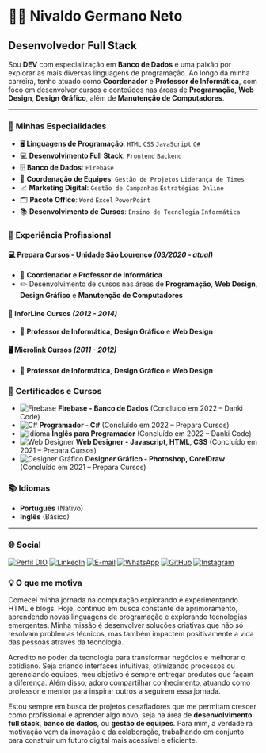 # 👨‍💻 **Nivaldo Germano Neto**

## Desenvolvedor Full Stack

Sou **DEV** com especialização em **Banco de Dados** e uma paixão por explorar as mais diversas linguagens de programação. Ao longo da minha carreira, tenho atuado como **Coordenador** e **Professor de Informática**, com foco em desenvolver cursos e conteúdos nas áreas de **Programação**, **Web Design**, **Design Gráfico**, além de **Manutenção de Computadores**.

---
### 🚀 **Minhas Especialidades**

- 🖥️ **Linguagens de Programação**: `HTML` `CSS` `JavaScript` `C#`
- 💻 **Desenvolvimento Full Stack**: `Frontend` `Backend`
- 🗄️ **Banco de Dados**: `Firebase`
- 👥 **Coordenação de Equipes**: `Gestão de Projetos` `Liderança de Times`
- 📈 **Marketing Digital**: `Gestão de Campanhas` `Estratégias Online`
- 🗂️ **Pacote Office**: `Word` `Excel` `PowerPoint`
- 📚 **Desenvolvimento de Cursos**: `Ensino de Tecnologia` `Informática`

### 💼 **Experiência Profissional**

#### 💻 **Prepara Cursos - Unidade São Lourenço** *(03/2020 - atual)*
- 📌 **Coordenador e Professor de Informática**
- ✏️ Desenvolvimento de cursos nas áreas de **Programação**, **Web Design**, **Design Gráfico** e **Manutenção de Computadores**

#### 🎨 **InforLine Cursos** *(2012 - 2014)*
- 📌 **Professor de Informática**, **Design Gráfico** e **Web Design**

#### 🖥️ **Microlink Cursos** *(2011 - 2012)*
- 📌 **Professor de Informática**, **Design Gráfico** e **Web Design**

### 📜 **Certificados e Cursos**
- ![Firebase](https://img.icons8.com/color/20/000000/firebase.png) **Firebase - Banco de Dados** (Concluído em 2022 – Danki Code)
- ![C#](https://img.icons8.com/color/20/000000/c-sharp-logo.png) **Programador - C#** (Concluído em 2022 – Prepara Cursos)
- ![Idioma](https://img.icons8.com/color/20/000000/language.png) **Inglês para Programador** (Concluído em 2022 – Danki Code)
- ![Web Designer](https://img.icons8.com/color/20/000000/code.png) **Web Designer - Javascript, HTML, CSS** (Concluído em 2021 – Prepara Cursos)
- ![Designer Gráfico](https://img.icons8.com/color/20/000000/adobe-photoshop.png) **Designer Gráfico - Photoshop, CorelDraw** (Concluído em 2021 – Prepara Cursos)

### 📚 **Idiomas**
- **Português** (Nativo)
- **Inglês** (Básico)

---

### 🌐 **Social**

[![Perfil DIO](https://img.shields.io/badge/-Meu%20Perfil%20na%20DIO-000000?style=for-the-badge&logo=gitbook&logoColor=white)](https://web.dio.me/users/nivaldo_nilngn)
[![LinkedIn](https://img.shields.io/badge/LinkedIn-%230077B5.svg?style=for-the-badge&logo=linkedin&logoColor=white)](https://www.linkedin.com/in/nivaldo-g-neto-859549234/)
[![E-mail](https://img.shields.io/badge/-Email-0078D4?style=for-the-badge&logo=microsoft-outlook&logoColor=white)](mailto:nivaldo.nilngn@gmail.com)
[![WhatsApp](https://img.shields.io/badge/WhatsApp-25D366?style=for-the-badge&logo=whatsapp&logoColor=white)](https://wa.me/5581988916702)
[![GitHub](https://img.shields.io/badge/GitHub-181717?style=for-the-badge&logo=github&logoColor=white)](https://github.com/NivaldoNilngn)
[![Instagram](https://img.shields.io/badge/Instagram-E4405F?style=for-the-badge&logo=instagram&logoColor=white)](https://www.instagram.com/nivaldogneto/)
### 💡 **O que me motiva**

Comecei minha jornada na computação explorando e experimentando HTML e blogs. Hoje, continuo em busca constante de aprimoramento, aprendendo novas linguagens de programação e explorando tecnologias emergentes. Minha missão é desenvolver soluções criativas que não só resolvam problemas técnicos, mas também impactem positivamente a vida das pessoas através da tecnologia.

Acredito no poder da tecnologia para transformar negócios e melhorar o cotidiano. Seja criando interfaces intuitivas, otimizando processos ou gerenciando equipes, meu objetivo é sempre entregar produtos que façam a diferença. Além disso, adoro compartilhar conhecimento, atuando como professor e mentor para inspirar outros a seguirem essa jornada. 

Estou sempre em busca de projetos desafiadores que me permitam crescer como profissional e aprender algo novo, seja na área de **desenvolvimento full stack**, **banco de dados**, ou **gestão de equipes**. Para mim, a verdadeira motivação vem da inovação e da colaboração, trabalhando em conjunto para construir um futuro digital mais acessível e eficiente.
